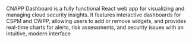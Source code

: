 CNAPP Dashboard is a fully functional React web app for visualizing and managing cloud security insights. It features interactive dashboards for CSPM and CWPP, allowing users to add or remove widgets, and provides real-time charts for alerts, risk assessments, and security issues with an intuitive, modern interface
